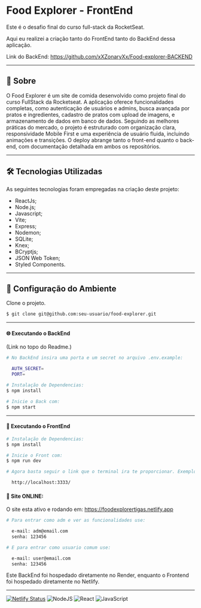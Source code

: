 # Food Explorer - FrontEnd

Este é o desafio final do curso full-stack da RocketSeat.

Aqui eu realizei a criação tanto do FrontEnd tanto do BackEnd dessa aplicação.

Link do BackEnd: https://github.com/xXZonaryXx/Food-explorer-BACKEND

___

## 🤔 Sobre

O Food Explorer é um site de comida desenvolvido como projeto final do curso FullStack da Rocketseat. A aplicação oferece funcionalidades completas, como autenticação de usuários e admins, busca avançada por pratos e ingredientes, cadastro de pratos com upload de imagens, e armazenamento de dados em banco de dados. Seguindo as melhores práticas do mercado, o projeto é estruturado com organização clara, responsividade Mobile First e uma experiência de usuário fluida, incluindo animações e transições. O deploy abrange tanto o front-end quanto o back-end, com documentação detalhada em ambos os repositórios.

___

## 🛠 Tecnologias Utilizadas

As seguintes tecnologias foram empregadas na criação deste projeto:

- ReactJs;
- Node.js;
- Javascript;
- Vite;
- Express;
- Nodemon;
- SQLite;
- Knex;
- BCryptjs;
- JSON Web Token;
- Styled Components.

___

## 🚀 Configuração do Ambiente

Clone o projeto.

```bash
$ git clone git@github.com:seu-usuario/food-explorer.git
```
___

#### 🌐 Executando o BackEnd

(Link no topo do Readme.)

```bash
# No BackEnd insira uma porta e um secret no arquivo .env.example:

  AUTH_SECRET=
  PORT=

# Instalação de Dependencias:
$ npm install

# Inicie o Back com:
$ npm start
```
___

#### 💎 Executando o FrontEnd
```bash
# Instalação de Dependencias:
$ npm install

# Inicie o Front com:
$ npm run dev

# Agora basta seguir o link que o terminal ira te proporcionar. Exemplo:

  http://localhost:3333/
```

#### 🔑 Site ONLINE:

O site esta ativo e rodando em: https://foodexplorertigas.netlify.app

```bash
# Para entrar como adm e ver as funcionalidades use:

  e-mail: adm@email.com
  senha: 123456

# E para entrar como usuario comum use:

  e-mail: user@email.com
  senha: 123456
```

Este BackEnd foi hospedado diretamente no Render, enquanto o Frontend foi hospedado diretamente no Netlify.

___
[![Netlify Status](https://api.netlify.com/api/v1/badges/019ff478-6bfd-472b-8308-6c6ba624e789/deploy-status)](https://app.netlify.com/sites/foodexplorertigas/deploys) ![NodeJS](https://img.shields.io/badge/node.js-6DA55F?style=for-the-badge&logo=node.js&logoColor=white) ![React](https://img.shields.io/badge/react-%2320232a.svg?style=for-the-badge&logo=react&logoColor=%2361DAFB) ![JavaScript](https://img.shields.io/badge/javascript-%23323330.svg?style=for-the-badge&logo=javascript&logoColor=%23F7DF1E)
